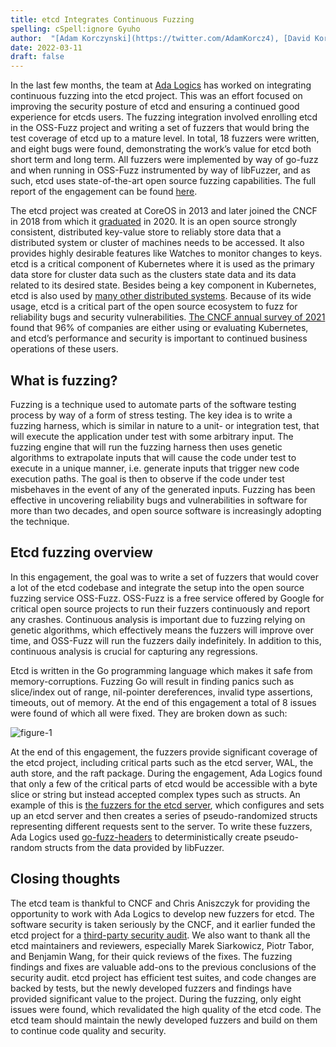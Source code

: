 ```yaml
---
title: etcd Integrates Continuous Fuzzing
spelling: cSpell:ignore Gyuho
author:  "[Adam Korczynski](https://twitter.com/AdamKorcz4), [David Korczynski](https://twitter.com/Davkorcz), [Sahdev Zala](https://twitter.com/sp_zala)"
date: 2022-03-11
draft: false
---
```


In the last few months, the team at [Ada Logics](https://adalogics.com) has worked on integrating continuous fuzzing into the etcd project. This was an effort focused on improving the security posture of etcd and ensuring a continued good experience for etcds users. The fuzzing integration involved enrolling etcd in the OSS-Fuzz project and writing a set of fuzzers that would bring the test coverage of etcd up to a mature level. In total, 18 fuzzers were written, and eight bugs were found, demonstrating the work’s value for etcd both short term and long term. All fuzzers were implemented by way of go-fuzz and when running in OSS-Fuzz instrumented by way of libFuzzer, and as such, etcd uses state-of-the-art open source fuzzing capabilities. 
The full report of the engagement can be found [here](https://github.com/etcd-io/etcd/blob/main/security/FUZZING_AUDIT_2022.PDF). 

The etcd project was created at CoreOS in 2013 and later joined the CNCF in 2018 from which it [graduated](https://www.cncf.io/announcements/2020/11/24/cloud-native-computing-foundation-announces-etcd-graduation/) in 2020. It is an open source strongly consistent, distributed key-value store to reliably store data that a distributed system or cluster of machines needs to be accessed. It also provides highly desirable features like Watches to monitor changes to keys. etcd is a critical component of Kubernetes where it is used as the primary data store for cluster data such as the clusters state data and its data related to its desired state. Besides being a key component in Kubernetes, etcd is also used by [many other distributed systems](https://etcd.io/docs/v3.5/integrations/#projects-using-etcd). Because of its wide usage, etcd is a critical part of the open source ecosystem to fuzz for reliability bugs and security vulnerabilities. [The CNCF annual survey of 2021](https://www.cncf.io/reports/cncf-annual-survey-2021) found that 96% of companies are either using or evaluating Kubernetes, and etcd’s performance and security is important to continued business operations of these users. 

## What is fuzzing?

Fuzzing is a technique used to automate parts of the software testing process by way of a form of stress testing. The key idea is to write a fuzzing harness, which is similar in nature to a unit- or integration test, that will execute the application under test with some arbitrary input. The fuzzing engine that will run the fuzzing harness then uses genetic algorithms to extrapolate inputs that will cause the code under test to execute in a unique manner, i.e. generate inputs that trigger new code execution paths. The goal is then to observe if the code under test misbehaves in the event of any of the generated inputs. Fuzzing has been effective in uncovering reliability bugs and vulnerabilities in software for more than two decades, and open source software is increasingly adopting the technique. 

## Etcd fuzzing overview

In this engagement, the goal was to write a set of fuzzers that would cover a lot of the etcd codebase and integrate the setup into the open source fuzzing service OSS-Fuzz. OSS-Fuzz is a free service offered by Google for critical open source projects to run their fuzzers continuously and report any crashes. Continuous analysis is important due to fuzzing relying on genetic algorithms, which effectively means the fuzzers will improve over time, and OSS-Fuzz will run the fuzzers daily indefinitely. In addition to this, continuous analysis is crucial for capturing any regressions.

Etcd is written in the Go programming language which makes it safe from memory-corruptions. Fuzzing Go will result in finding panics such as slice/index out of range, nil-pointer dereferences, invalid type assertions, timeouts, out of memory. At the end of this engagement a total of 8 issues were found of which all were fixed. They are broken down as such:

![figure-1](../etcd-integrates-continuous-fuzzing/etcd-fuzzing-found-bugs.png "The fuzzing engagement found 2 nil-pointer dereference, 2 slice/index out of range, 2 panics from invalid utf-8 strings, and 2 type confusions.")

At the end of this engagement, the fuzzers provide significant coverage of the etcd project, including critical parts such as the etcd server, WAL, the auth store, and the raft package.
During the engagement, Ada Logics found that only a few of the critical parts of etcd would be accessible with a byte slice or string but instead accepted complex types such as structs. An example of this is [the fuzzers for the etcd server](https://github.com/cncf/cncf-fuzzing/blob/main/projects/etcd/etcdserver_fuzzer.go), which configures and sets up an etcd server and then creates a series of pseudo-randomized structs representing different requests sent to the server. To write these fuzzers, Ada Logics used [go-fuzz-headers](https://github.com/AdaLogics/go-fuzz-headers) to deterministically create pseudo-random structs from the data provided by libFuzzer.

## Closing thoughts

The etcd team is thankful to CNCF and Chris Aniszczyk for providing the opportunity to work with Ada Logics to develop new fuzzers for etcd. The software security is taken seriously by the CNCF, and it earlier funded the etcd project for a [third-party security audit](https://www.cncf.io/blog/2020/08/05/etcd-security-audit/). We also want to thank all the etcd maintainers and reviewers, especially Marek Siarkowicz, Piotr Tabor, and Benjamin Wang, for their quick reviews of the fixes. The fuzzing findings and fixes are valuable add-ons to the previous conclusions of the security audit. etcd project has efficient test suites, and code changes are backed by tests, but the newly developed fuzzers and findings have provided significant value to the project. During the fuzzing, only eight issues were found, which revalidated the high quality of the etcd code. The etcd team should maintain the newly developed fuzzers and build on them to continue code quality and security.
